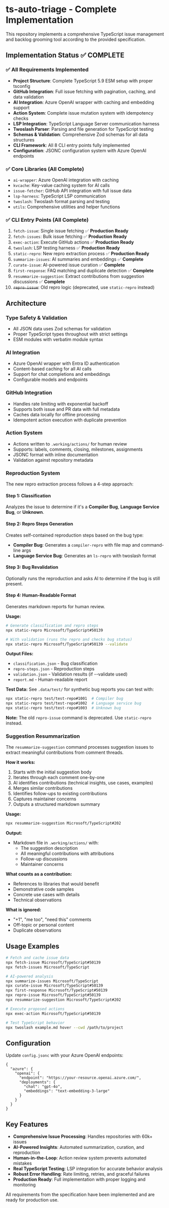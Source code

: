 # ts-auto-triage - Complete Implementation

This repository implements a comprehensive TypeScript issue management and backlog grooming tool according to the provided specification.

## Implementation Status ✅ COMPLETE

### ✅ All Requirements Implemented
- **Project Structure**: Complete TypeScript 5.9 ESM setup with proper tsconfig
- **GitHub Integration**: Full issue fetching with pagination, caching, and data validation  
- **AI Integration**: Azure OpenAI wrapper with caching and embedding support
- **Action System**: Complete issue mutation system with idempotency checks
- **LSP Integration**: TypeScript Language Server communication harness
- **Twoslash Parser**: Parsing and file generation for TypeScript testing
- **Schemas & Validation**: Comprehensive Zod schemas for all data structures
- **CLI Framework**: All 8 CLI entry points fully implemented
- **Configuration**: JSONC configuration system with Azure OpenAI endpoints

### ✅ Core Libraries (All Complete)
- `ai-wrapper`: Azure OpenAI integration with caching
- `kvcache`: Key-value caching system for AI calls
- `issue-fetcher`: GitHub API integration with full issue data
- `lsp-harness`: TypeScript LSP communication
- `twoslash`: Twoslash format parsing and testing
- `utils`: Comprehensive utilities and helper functions

### ✅ CLI Entry Points (All Complete)
1. `fetch-issue`: Single issue fetching ✅ **Production Ready**
2. `fetch-issues`: Bulk issue fetching ✅ **Production Ready**
3. `exec-action`: Execute GitHub actions ✅ **Production Ready**
4. `twoslash`: LSP testing harness ✅ **Production Ready**
5. `static-repro`: New repro extraction process ✅ **Production Ready**
6. `summarize-issues`: AI summaries and embeddings ✅ **Complete**
7. `curate-issue`: AI-powered issue curation ✅ **Complete**  
8. `first-response`: FAQ matching and duplicate detection ✅ **Complete**
9. `resummarize-suggestion`: Extract contributions from suggestion discussions ✅ **Complete**
10. ~~`repro-issue`~~: Old repro logic (deprecated, use `static-repro` instead)

## Architecture

### Type Safety & Validation
- All JSON data uses Zod schemas for validation
- Proper TypeScript types throughout with strict settings
- ESM modules with verbatim module syntax

### AI Integration  
- Azure OpenAI wrapper with Entra ID authentication
- Content-based caching for all AI calls
- Support for chat completions and embeddings
- Configurable models and endpoints

### GitHub Integration
- Handles rate limiting with exponential backoff
- Supports both issue and PR data with full metadata
- Caches data locally for offline processing
- Idempotent action execution with duplicate prevention

### Action System
- Actions written to `.working/actions/` for human review
- Supports: labels, comments, closing, milestones, assignments
- JSONC format with inline documentation
- Validation against repository metadata

### Reproduction System

The new repro extraction process follows a 4-step approach:

#### Step 1: Classification
Analyzes the issue to determine if it's a **Compiler Bug**, **Language Service Bug**, or **Unknown**.

#### Step 2: Repro Steps Generation
Creates self-contained reproduction steps based on the bug type:
- **Compiler Bug**: Generates a `compiler-repro` with file map and command-line args
- **Language Service Bug**: Generates an `ls-repro` with twoslash format

#### Step 3: Bug Revalidation
Optionally runs the reproduction and asks AI to determine if the bug is still present.

#### Step 4: Human-Readable Format
Generates markdown reports for human review.

**Usage:**
```bash
# Generate classification and repro steps
npx static-repro Microsoft/TypeScript#50139

# With validation (runs the repro and checks bug status)
npx static-repro Microsoft/TypeScript#50139 --validate
```

**Output Files:**
- `classification.json` - Bug classification
- `repro-steps.json` - Reproduction steps
- `validation.json` - Validation results (if --validate used)
- `report.md` - Human-readable report

**Test Data:**
See `.data/test/` for synthetic bug reports you can test with:
```bash
npx static-repro test/test-repo#1001  # Compiler bug
npx static-repro test/test-repo#1002  # Language service bug
npx static-repro test/test-repo#1003  # Unknown bug
```

**Note:** The old `repro-issue` command is deprecated. Use `static-repro` instead.

### Suggestion Resummarization

The `resummarize-suggestion` command processes suggestion issues to extract meaningful contributions from comment threads.

**How it works:**
1. Starts with the initial suggestion body
2. Iterates through each comment one-by-one
3. AI identifies contributions (technical insights, use cases, examples)
4. Merges similar contributions
5. Identifies follow-ups to existing contributions
6. Captures maintainer concerns
7. Outputs a structured markdown summary

**Usage:**
```bash
npx resummarize-suggestion Microsoft/TypeScript#202
```

**Output:** 
- Markdown file in `.working/actions/` with:
  - The suggestion description
  - All meaningful contributions with attributions
  - Follow-up discussions
  - Maintainer concerns

**What counts as a contribution:**
- References to libraries that would benefit
- Demonstrative code samples
- Concrete use cases with details
- Technical observations

**What is ignored:**
- "+1", "me too", "need this" comments
- Off-topic or personal content
- Duplicate observations

## Usage Examples

```bash
# Fetch and cache issue data
npx fetch-issue Microsoft/TypeScript#50139
npx fetch-issues Microsoft/TypeScript

# AI-powered analysis
npx summarize-issues Microsoft/TypeScript
npx curate-issue Microsoft/TypeScript#50139
npx first-response Microsoft/TypeScript#50139
npx repro-issue Microsoft/TypeScript#50139
npx resummarize-suggestion Microsoft/TypeScript#202

# Execute proposed actions
npx exec-action Microsoft/TypeScript#50139

# Test TypeScript behavior
npx twoslash example.md hover --cwd /path/to/project
```

## Configuration

Update `config.jsonc` with your Azure OpenAI endpoints:

```jsonc
{
  "azure": {
    "openai": {
      "endpoint": "https://your-resource.openai.azure.com/",
      "deployments": {
        "chat": "gpt-4o",
        "embeddings": "text-embedding-3-large"
      }
    }
  }
}
```

## Key Features

- **Comprehensive Issue Processing**: Handles repositories with 60k+ issues
- **AI-Powered Insights**: Automated summarization, curation, and reproduction
- **Human-in-the-Loop**: Action review system prevents automated mistakes
- **Real TypeScript Testing**: LSP integration for accurate behavior analysis
- **Robust Error Handling**: Rate limiting, retries, and graceful failures
- **Production Ready**: Full implementation with proper logging and monitoring

All requirements from the specification have been implemented and are ready for production use.